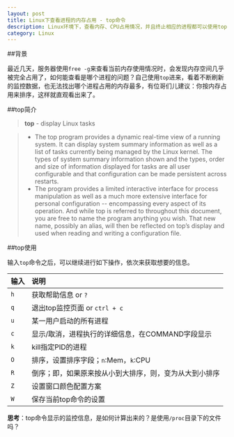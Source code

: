 ```yaml
---
layout: post
title: Linux下查看进程的内存占用 - top命令
description: Linux环境下，查看内存、CPU占用情况，并且终止相应的进程都可以使用top命令
category: Linux
---
```


##背景

最近几天，服务器使用`free -g`来查看当前内存使用情况时，会发现内存空间几乎被完全占用了，如何能查看是哪个进程的问题？自己使用`top`进来，看着不断刷新的监控数据，也无法找出哪个进程占用的内存最多，有位哥们儿建议：你按内存占用来排序，这样就直观看出来了。

##top简介

> **top** - display Linux tasks

> * The  top  program  provides a dynamic real-time view of a running system.  It can display system summary information as
well as a list of tasks currently being managed by the Linux kernel.  The types of system summary information shown and
the  types,  order  and size of information displayed for tasks are all user configurable and that configuration can be
made persistent across restarts.
> * The program provides a limited interactive interface for process manipulation as well as a much more  extensive  interface for personal configuration  --  encompassing every aspect of its operation.  And while top is referred to throughout this document, you are free to name the program anything you wish.  That new name, possibly an alias, will then  be reflected on top’s display and used when reading and writing a configuration file.


##top使用

输入`top`命令之后，可以继续进行如下操作，依次来获取想要的信息。

|输入|说明|
|:--|:--|
|`h`| 获取帮助信息  or `?` |
|`q`| 退出top监控页面 or `ctrl + c` |
|`u`| 某一用户启动的所有进程|
|`c`|显示/取消，进程执行的详细信息，在COMMAND字段显示|
|`k`|kill指定PID的进程|
|`O`|排序，设置排序字段；`n`:Mem，`k`:CPU|
|`R`|倒序；即，如果原来按从小到大排序，则，变为从大到小排序|
|`Z`|设置窗口颜色配置方案|
|`W`|保存当前top命令的设置|

**思考**：top命令显示的监控信息，是如何计算出来的？是使用`/proc`目录下的文件吗？

[NingG]:    http://ningg.github.com  "NingG"
